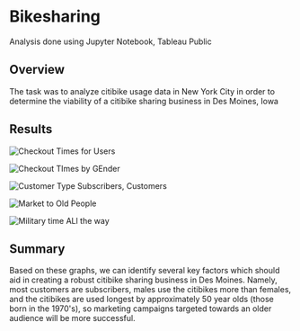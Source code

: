 # Bikesharing
Analysis done using Jupyter Notebook, Tableau Public

## Overview
The task was to analyze citibike usage data in New York City in order to determine the viability of a citibike sharing business in Des Moines, Iowa

## Results

![Checkout Times for Users](https://user-images.githubusercontent.com/67844710/199644642-26efa54a-5451-4432-9f12-6e0d5e8e0100.png)


![Checkout TImes by GEnder](https://user-images.githubusercontent.com/67844710/199644646-244a9e25-bd20-44a2-8714-debb7225dc19.png)


![Customer Type Subscribers, Customers](https://user-images.githubusercontent.com/67844710/199644651-a2dde918-dd30-4b3e-9031-a33302501f32.png)


![Market to Old People](https://user-images.githubusercontent.com/67844710/199644654-1c68c846-bfcd-48ee-ba96-3253268c1f46.png)



![Military time ALl the way](https://user-images.githubusercontent.com/67844710/199644658-3794991e-fdc5-4ff9-a6c8-387195d48108.png)




## Summary
Based on these graphs, we can identify several key factors which should aid in creating a robust citibike sharing business in Des Moines. Namely, most customers are subscribers, males use the citibikes more than females, and the citibikes are used longest by approximately 50 year olds (those born in the 1970's), so marketing campaigns targeted towards an older audience will be more successful.

